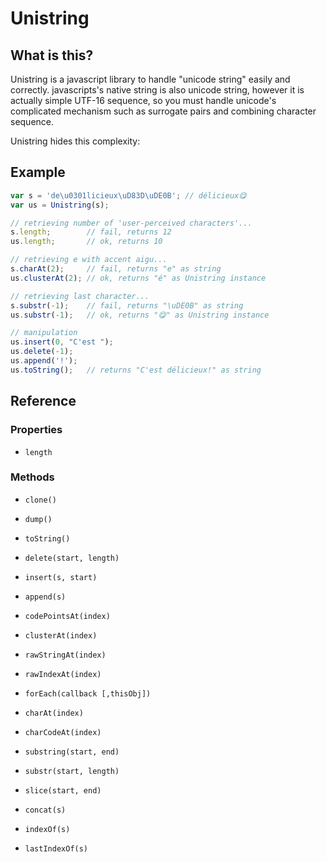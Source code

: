 Unistring
=========

## What is this?

Unistring is a javascript library to handle "unicode string" easily and
correctly.  javascripts's native string is also unicode string, however it is
actually simple UTF-16 sequence, so you must handle unicode's complicated
mechanism such as surrogate pairs and combining character sequence.

Unistring hides this complexity:

## Example

```javascript
var s = 'de\u0301licieux\uD83D\uDE0B'; // délicieux😋
var us = Unistring(s);

// retrieving number of 'user-perceived characters'...
s.length;        // fail, returns 12
us.length;       // ok, returns 10

// retrieving e with accent aigu...
s.charAt(2);     // fail, returns "e" as string
us.clusterAt(2); // ok, returns "é" as Unistring instance

// retrieving last character...
s.substr(-1);    // fail, returns "\uDE0B" as string
us.substr(-1);   // ok, returns "😋" as Unistring instance

// manipulation
us.insert(0, "C'est ");
us.delete(-1);
us.append('!');
us.toString();   // returns "C'est délicieux!" as string
```

## Reference

### Properties

* `length`

### Methods

* `clone()`
* `dump()`
* `toString()`
* `delete(start, length)`
* `insert(s, start)`
* `append(s)`
* `codePointsAt(index)`
* `clusterAt(index)`
* `rawStringAt(index)`
* `rawIndexAt(index)`
* `forEach(callback [,thisObj])`

* `charAt(index)`
* `charCodeAt(index)`
* `substring(start, end)`
* `substr(start, length)`
* `slice(start, end)`
* `concat(s)`
* `indexOf(s)`
* `lastIndexOf(s)`
